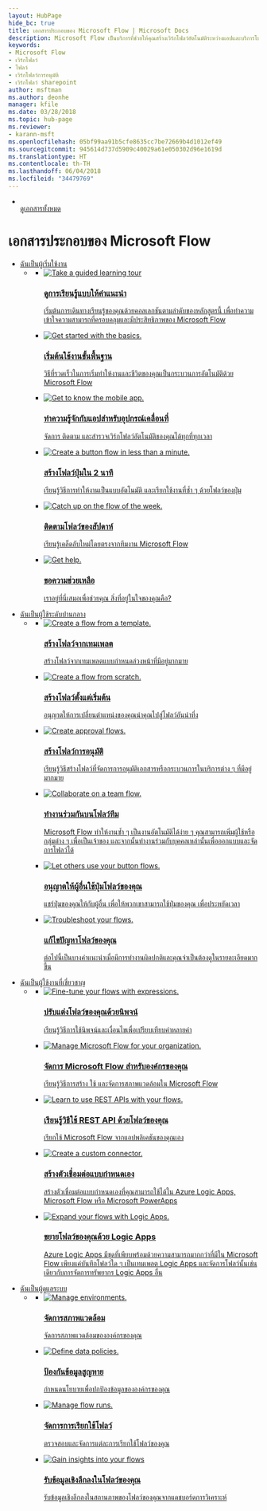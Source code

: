```yaml
---
layout: HubPage
hide_bc: true
title: เอกสารประกอบของ Microsoft Flow | Microsoft Docs
description: Microsoft Flow เป็นบริการที่ช่วยให้คุณสร้างเวิร์กโฟลว์อัตโนมัติระหว่างแอปและบริการโปรดของคุณ เพื่อซิงโครไนซ์ไฟล์ต่าง ๆ รับการแจ้งเตือน เก็บรวบรวมข้อมูล และอื่น ๆ อีกมมายาก
keywords:
- Microsoft Flow
- เวิร์กโฟลว์
- โฟลว์
- เวิร์กโฟลว์การอนุมัติ
- เวิร์กโฟลว์ sharepoint
author: msftman
ms.author: deonhe
manager: kfile
ms.date: 03/28/2018
ms.topic: hub-page
ms.reviewer:
- karann-msft
ms.openlocfilehash: 05bf99aa91b5cfe8635cc7be72669b4d1012ef49
ms.sourcegitcommit: 945614d737d5909c40029a61e050302d96e1619d
ms.translationtype: HT
ms.contentlocale: th-TH
ms.lasthandoff: 06/04/2018
ms.locfileid: "34479769"
---
```

<div id="main" class="v2">
    <div class="container">
        <ul class="cardsY panelContent featuredContent">
            <li>
                <a href="getting-started.md">
                    <div class="cardSize">
                        <div class="cardPadding">
                            <div class="card">
                                <div class="cardImageOuter">
                                    <div class="cardImage">
                                        <img src="https://docs.microsoft.com/media/common/i_get-started.svg" alt="" />
                                    </div>
                                </div>
                                <div class="cardText">
                                    <span class="likeAnH3">ดูเอกสารทั้งหมด</span>
                                </div>
                            </div>
                        </div>
                    </div>
                </a>
            </li>
        </ul>
    </div>
<div class="container">
    <h1>เอกสารประกอบของ Microsoft Flow</h1>
    <ul class="pivots">
        <li>
            <a href="#start">ฉันเป็นผู้เริ่มใช้งาน</a>
            <ul id="start">
                <li>
                    <a href="#start-all"></a>
                    <ul id="start-all" class="cardsC">
                        <li>
                            <a href="./guided-learning/index.yml">
                            <div class="cardSize">
                                <div class="cardPadding">
                                    <div class="card">
                                        <div class="cardImageOuter">
                                            <div class="cardImage  bgdAccent1">
                                                <img src="media/index/guidedlearningtour.svg" alt="Take a guided learning tour" /><br/>                                            </div>
                                        </div>
                                        <div class="cardText">
                                            <h3>ดูการเรียนรู้แบบให้คำแนะนำ</h3>
                                            <p>เริ่มต้นการเดินทางเรียนรู้ของคุณด้วยคอลเลกชันตามลำดับของหลักสูตรนี้ เพื่อทำความเข้าใจความสามารถที่ครอบคลุมและมีประสิทธิภาพของ Microsoft Flow</p>
                                        </div>
                                    </div>
                                </div>
                            </div>
                            </a>
                        </li>
                        <li>
                            <a href="getting-started.md">
                            <div class="cardSize">
                                <div class="cardPadding">
                                    <div class="card">
                                        <div class="cardImageOuter">
                                            <div class="cardImage  bgdAccent1">
                                                <img src="media/index/get_started_basics.svg" alt="Get started with the basics." />
                                            </div>
                                        </div>
                                        <div class="cardText">
                                            <h3>เริ่มต้นใช้งานขั้นพื้นฐาน</h3>
                                            <p>วิธีที่รวดเร็วในการเริ่มทำให้งานและชีวิตของคุณเป็นกระบวนการอัตโนมัติด้วย Microsoft Flow</p>
                                        </div>
                                    </div>
                                </div>
                            </div>
                            </a>
                        </li>
                        <li>
                            <a href="mobile-create-flow.md">
                            <div class="cardSize">
                                <div class="cardPadding">
                                    <div class="card">
                                        <div class="cardImageOuter">
                                            <div class="cardImage  bgdAccent1">
                                                <img src="media/index/get_to_know_mobile_app1.svg" alt="Get to know the mobile app." />
                                            </div>
                                        </div>
                                        <div class="cardText">
                                            <h3>ทำความรู้จักกับแอปสำหรับอุปกรณ์เคลื่อนที่</h3>
                                            <p>จัดการ ติดตาม และสำรวจเวิร์กโฟลว์อัตโนมัติของคุณได้ทุกที่ทุกเวลา</p>
                                        </div>
                                    </div>
                                </div>
                            </div>
                            </a>
                        </li>
                        <li>
                            <a href="introduction-to-button-flows.md">
                            <div class="cardSize">
                                <div class="cardPadding">
                                    <div class="card">
                                        <div class="cardImageOuter">
                                            <div class="cardImage  bgdAccent1">
                                                <img src="media/index/create_button_in_minute.svg" alt="Create a button flow in less than a minute." />
                                            </div>
                                        </div>
                                        <div class="cardText">
                                            <h3>สร้างโฟลว์ปุ่มใน 2 นาที</h3>
                                            <p>เรียนรู้วิธีการทำให้งานเป็นแบบอัตโนมัติ และเรียกใช้งานที่ซ้ำ ๆ ด้วยโฟลว์ของปุ่ม</p>
                                        </div>
                                    </div>
                                </div>
                            </div>
                            </a>
                        </li>
                        <li>
                            <a href="https://aka.ms/flowoftheweek">
                            <div class="cardSize">
                                <div class="cardPadding">
                                    <div class="card">
                                        <div class="cardImageOuter">
                                            <div class="cardImage  bgdAccent1">
                                                <img src="media/index/flow_of_the_week.svg" alt="Catch up on the flow of the week." />
                                            </div>
                                        </div>
                                        <div class="cardText">
                                            <h3>ติดตามโฟลว์ของสัปดาห์</h3>
                                            <p>เรียนรู้เคล็ดลับใหม่โดยตรงจากทีมงาน Microsoft Flow</p>
                                        </div>
                                    </div>
                                </div>
                            </div>
                            </a>
                        </li>
                        <li>
                            <a href="https://flow.microsoft.com/support/">
                            <div class="cardSize">
                                <div class="cardPadding">
                                    <div class="card">
                                        <div class="cardImageOuter">
                                            <div class="cardImage  bgdAccent1">
                                                <img src="media/index/get_help.svg" alt="Get help." />
                                            </div>
                                        </div>
                                        <div class="cardText">
                                            <h3>ขอความช่วยเหลือ</h3>
                                            <p>เราอยู่ที่นี่เสมอเพื่อช่วยคุณ สิ่งที่อยู่ในใจของคุณคือ?</p>
                                        </div>
                                    </div>
                                </div>
                            </div>
                            </a>
                        </li>
                    </ul>
                </li>
            </ul>
        </li>
        <li>
            <a href="#intermediate">ฉันเป็นผู้ใช้ระดับปานกลาง</a>
            <ul id="intermediate">
                <li>
                    <a href="#intermediate-all"></a>
                    <ul id="intermediate-all" class="cardsC">
                        <li>
                            <a href="get-started-logic-template.md">
                            <div class="cardSize">
                                <div class="cardPadding">
                                    <div class="card">
                                        <div class="cardImageOuter">
                                            <div class="cardImage  bgdAccent1">
                                                <img src="media/index/create_from_template.svg" alt="Create a flow from a template." />
                                            </div>
                                        </div>
                                        <div class="cardText">
                                            <h3>สร้างโฟลว์จากเทมเพลต</h3>
                                            <p>สร้างโฟลว์จากเทมเพลตแบบกำหนดล่วงหน้าที่มีอยู่มากมาย</p>
                                        </div>
                                    </div>
                                </div>
                            </div>
                            </a>
                        </li>
                        <li>
                            <a href="get-started-logic-flow.md">
                            <div class="cardSize">
                                <div class="cardPadding">
                                    <div class="card">
                                        <div class="cardImageOuter">
                                            <div class="cardImage  bgdAccent1">
                                                <img src="media/index/create_from_scratch.svg" alt="Create a flow from scratch." />
                                            </div>
                                        </div>
                                        <div class="cardText">
                                            <h3>สร้างโฟลว์ตั้งแต่เริ่มต้น</h3>
                                            <p>อนุญาตให้การเปลี่ยนตำแหน่งของคุณนำคุณไปสู่โฟลว์อันน่าทึ่ง</p>
                                        </div>
                                    </div>
                                </div>
                            </div>
                            </a>
                        </li>
                        <li>
                            <a href="modern-approvals.md">
                            <div class="cardSize">
                                <div class="cardPadding">
                                    <div class="card">
                                        <div class="cardImageOuter">
                                            <div class="cardImage  bgdAccent1">
                                                <img src="media/index/create_approval_flows.svg" alt="Create approval flows." />
                                            </div>
                                        </div>
                                        <div class="cardText">
                                            <h3>สร้างโฟลว์การอนุมัติ</h3>
                                            <p>เรียนรู้วิธีสร้างโฟลว์ที่จัดการการอนุมัติเอกสารหรือกระบวนการในบริการต่าง ๆ ที่มีอยู่มากมาย</p>
                                        </div>
                                    </div>
                                </div>
                            </div>
                            </a>
                        </li>
                        <li>
                            <a href="create-team-flows.md">
                            <div class="cardSize">
                                <div class="cardPadding">
                                    <div class="card">
                                        <div class="cardImageOuter">
                                            <div class="cardImage  bgdAccent1">
                                                <img src="media/index/collaborate_on_flows.svg" alt="Collaborate on a team flow." />
                                            </div>
                                        </div>
                                        <div class="cardText">
                                            <h3>ทำงานร่วมกันบนโฟลว์ทีม</h3>
                                            <p>Microsoft Flow ทำให้งานซ้ำ ๆ เป็นงานอัตโนมัติได้ง่าย ๆ คุณสามารถเพิ่มผู้ใช้หรือกลุ่มต่าง ๆ เพื่อเป็นเจ้าของ และจากนั้นทำงานร่วมกับบุคคลเหล่านั้นเพื่อออกแบบและจัดการโฟลว์ได้</p>
                                        </div>
                                    </div>
                                </div>
                            </div>
                            </a>
                        </li>
                        <li>
                            <a href="share-buttons.md">
                            <div class="cardSize">
                                <div class="cardPadding">
                                    <div class="card">
                                        <div class="cardImageOuter">
                                            <div class="cardImage  bgdAccent1">
                                                <img src="media/index/share_buttons.svg" alt="Let others use your button flows." />
                                            </div>
                                        </div>
                                        <div class="cardText">
                                            <h3>อนุญาตให้ผู้อื่นใช้ปุ่มโฟลว์ของคุณ</h3>
                                            <p>แชร์ปุ่มของคุณให้กับผู้อื่น เพื่อให้พวกเขาสามารถใช้ปุ่มของคุณ เพื่อประหยัดเวลา</p>
                                        </div>
                                    </div>
                                </div>
                            </div>
                            </a>
                        </li>
                        <li>
                            <a href="fix-flow-failures.md">
                            <div class="cardSize">
                                <div class="cardPadding">
                                    <div class="card">
                                        <div class="cardImageOuter">
                                            <div class="cardImage  bgdAccent1">
                                                <img src="media/index/troubleshoot.svg" alt="Troubleshoot your flows." />
                                            </div>
                                        </div>
                                        <div class="cardText">
                                            <h3>แก้ไขปัญหาโฟลว์ของคุณ</h3>
                                            <p>ต่อไปนี้เป็นบางคำแนะนำเมื่อมีการทำงานผิดปกติและคุณจำเป็นต้องดูในรายละเอียดมากขึ้น</p>
                                        </div>
                                    </div>
                                </div>
                            </div>
                            </a>
                        </li>
                    </ul>
                </li>
            </ul>
        </li>
        <li>
            <a href="#expert">ฉันเป็นผู้ใช้งานที่เชี่ยวชาญ</a>
            <ul id="expert">
                <li>
                    <a href="#expert-all"></a>
                    <ul id="expert-all" class="cardsC">
                        <li>
                            <a href="use-expressions-in-conditions.md">
                            <div class="cardSize">
                                <div class="cardPadding">
                                    <div class="card">
                                        <div class="cardImageOuter">
                                            <div class="cardImage  bgdAccent1">
                                                <img src="media/index/use_expressions.svg" alt="Fine-tune your flows with expressions." />
                                            </div>
                                        </div>
                                        <div class="cardText">
                                            <h3>ปรับแต่งโฟลว์ของคุณด้วยนิพจน์</h3>
                                            <p>เรียนรู้วิธีการใช้นิพจน์และเงื่อนไขเพื่อเปรียบเทียบค่าหลายค่า</p>
                                        </div>
                                    </div>
                                </div>
                            </div>
                            </a>
                        </li>
                        <li>
                            <a href="environments-overview-admin.md">
                            <div class="cardSize">
                                <div class="cardPadding">
                                    <div class="card">
                                        <div class="cardImageOuter">
                                            <div class="cardImage  bgdAccent1">
                                                <img src="media/index/environments_dlp.svg" alt="Manage Microsoft Flow for your organization." />
                                            </div>
                                        </div>
                                        <div class="cardText">
                                            <h3>จัดการ Microsoft Flow สำหรับองค์กรของคุณ</h3>
                                            <p>เรียนรู้วิธีการสร้าง ใช้ และจัดการสภาพแวดล้อมใน Microsoft Flow</p>
                                        </div>
                                    </div>
                                </div>
                            </div>
                            </a>
                        </li>
                        <li>
                            <a href="https://flow.microsoft.com/blog/call-flow-restapi/">
                            <div class="cardSize">
                                <div class="cardPadding">
                                    <div class="card">
                                        <div class="cardImageOuter">
                                            <div class="cardImage  bgdAccent1">
                                                <img src="media/index/use_rest_apis.svg" alt="Learn to use REST APIs with your flows." />
                                            </div>
                                        </div>
                                        <div class="cardText">
                                            <h3>เรียนรู้วิธีใช้ REST API ด้วยโฟลว์ของคุณ</h3>
                                            <p>เรียกใช้ Microsoft Flow จากแอปพลิเคชันของคุณเอง</p>
                                        </div>
                                    </div>
                                </div>
                            </div>
                            </a>
                        </li>
                        <li>
                            <a href="https://docs.microsoft.com/connectors/custom-connectors/create-web-api-connector">
                            <div class="cardSize">
                                <div class="cardPadding">
                                    <div class="card">
                                        <div class="cardImageOuter">
                                            <div class="cardImage  bgdAccent1">
                                                <img src="media/index/create_custom_connector.svg" alt="Create a custom connector." />
                                            </div>
                                        </div>
                                        <div class="cardText">
                                            <h3>สร้างตัวเชื่อมต่อแบบกำหนดเอง</h3>
                                            <p>สร้างตัวเชื่อมต่อแบบกำหนดเองที่คุณสามารถใช้ได้ใน Azure Logic Apps, Microsoft Flow หรือ Microsoft PowerApps</p>
                                        </div>
                                    </div>
                                </div>
                            </div>
                            </a>
                        </li>
                        <li>
                            <a href="https://flow.microsoft.com/blog/grow-up-to-logic-apps">
                            <div class="cardSize">
                                <div class="cardPadding">
                                    <div class="card">
                                        <div class="cardImageOuter">
                                            <div class="cardImage  bgdAccent1">
                                                <img src="media/index/expand_to_logic_apps.svg" alt="Expand your flows with Logic Apps." />
                                            </div>
                                        </div>
                                        <div class="cardText">
                                            <h3>ขยายโฟลว์ของคุณด้วย Logic Apps</h3>
                                            <p>Azure Logic Apps มีชุดที่เพียบพร้อมด้วยความสามารถมากกว่าที่มีใน Microsoft Flow เพียงแค่บันทึกโฟลว์ใด ๆ เป็นเทมเพลต Logic Apps และจัดการโฟลว์นั้นเช่นเดียวกับการจัดการทรัพยากร Logic Apps อื่น</p>
                                        </div>
                                    </div>
                                </div>
                            </div>
                            </a>
                        </li>
                    </ul>
                </li>
            </ul>
        </li>
        <li>
            <a href="#admin">ฉันเป็นผู้ดูแลระบบ</a>
            <ul id="admin">
                <li>
                    <a href="#admin-all"></a>
                    <ul id="admin-all" class="cardsC">
                        <li>
                            <a href="environments-overview-admin.md">
                            <div class="cardSize">
                                <div class="cardPadding">
                                    <div class="card">
                                        <div class="cardImageOuter">
                                            <div class="cardImage  bgdAccent1">
                                                <img src="media/index/environments_dlp.svg" alt="Manage environments." />
                                            </div>
                                        </div>
                                        <div class="cardText">
                                            <h3>จัดการสภาพแวดล้อม</h3>
                                            <p>จัดการสภาพแวดล้อมขององค์กรของคุณ</p>
                                        </div>
                                    </div>
                                </div>
                            </div>
                            </a>
                        </li>
                        <li>
                            <a href="prevent-data-loss.md">
                            <div class="cardSize">
                                <div class="cardPadding">
                                    <div class="card">
                                        <div class="cardImageOuter">
                                            <div class="cardImage  bgdAccent1">
                                                <img src="media/index/environments_dlp.svg" alt="Define data policies." />
                                            </div>
                                        </div>
                                        <div class="cardText">
                                            <h3>ป้องกันข้อมูลสูญหาย</h3>
                                            <p>กำหนดนโยบายเพื่อปกป้องข้อมูลขององค์กรของคุณ</p>
                                        </div>
                                    </div>
                                </div>
                            </div>
                            </a>
                        </li>
                        <li>
                            <a href="https://flow.microsoft.com/blog/accessing-office-365-security-compliance-center-logs-from-microsoft-flow/">
                            <div class="cardSize">
                                <div class="cardPadding">
                                    <div class="card">
                                        <div class="cardImageOuter">
                                            <div class="cardImage  bgdAccent1">
                                                <img src="media/index/manage_runs.svg" alt="Manage flow runs." />
                                            </div>
                                        </div>
                                        <div class="cardText">
                                            <h3>จัดการการเรียกใช้โฟลว์</h3>
                                            <p>ตรวจสอบและจัดการแต่ละการเรียกใช้โฟลว์ของคุณ</p>
                                        </div>
                                    </div>
                                </div>
                            </div>
                            </a>
                        </li>
                        <li>
                            <a href="https://flow.microsoft.com/blog/announcing-microsoft-flow-analytics/">
                            <div class="cardSize">
                                <div class="cardPadding">
                                    <div class="card">
                                        <div class="cardImageOuter">
                                            <div class="cardImage  bgdAccent1">
                                                <img src="media/index/analytics_reporting.svg" alt="Gain insights into your flows" />
                                            </div>
                                        </div>
                                        <div class="cardText">
                                            <h3>รับข้อมูลเชิงลึกลงในโฟลว์ของคุณ</h3>
                                            <p>รับข้อมูลเชิงลึกลงในสถานภาพของโฟลว์ของคุณจากแดชบอร์ดการวิเคราะห์</p>
                                        </div>
                                    </div>
                                </div>
                            </div>
                            </a>
                        </li>
                    </ul>
                </li>
            </ul>
        </li>
    </ul>
</div>
